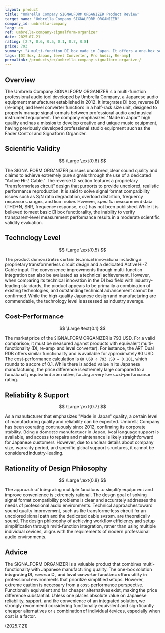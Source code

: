 ```yaml
---
layout: product
title: "Umbrella Company SIGNALFORM ORGANIZER Product Review"
target_name: "Umbrella Company SIGNALFORM ORGANIZER"
company_id: umbrella-company
lang: en
ref: umbrella-company-signalform-organizer
date: 2025-07-21
rating: [2.7, 0.6, 0.5, 0.1, 0.7, 0.8]
price: 793
summary: "A multi-function DI box made in Japan. It offers a one-box solution integrating DI, re-amp, and level converter functions, but faces significant challenges in cost-performance compared to functionally equivalent products."
tags: [DI Box, Japan, Level Converter, Pro Audio, Re-amp]
permalink: /products/en/umbrella-company-signalform-organizer/
---
```

## Overview

The Umbrella Company SIGNALFORM ORGANIZER is a multi-function professional audio tool developed by Umbrella Company, a Japanese audio equipment manufacturer established in 2012. It integrates DI box, reverse DI (re-amp), and level converter functions in a half-rack size unit, designed to properly manage signal formats between professional audio and musical instrument equipment. The company emphasizes "Made in Japan" high quality and has a mission to develop creative and unique music equipment, having previously developed professional studio equipment such as the Fader Control and Signalform Organizer.

## Scientific Validity

$$ \Large \text{0.6} $$

The SIGNALFORM ORGANIZER pursues uncolored, clear sound quality and claims to achieve extremely pure signals through the use of a dedicated "Active Hi-Z Cable." The reverse DI section features a proprietary "transformerless circuit" design that purports to provide uncolored, realistic performance reproduction. It is said to solve signal format compatibility issues such as S/N ratio degradation, overload distortion, frequency response changes, and hum noise. However, specific measurement data (THD+N, SNR, frequency response, etc.) has not been published. While it is believed to meet basic DI box functionality, the inability to verify transparent-level measurement performance results in a moderate scientific validity evaluation.

## Technology Level

$$ \Large \text{0.5} $$

The product demonstrates certain technical innovations including a proprietary transformerless circuit design and a dedicated Active Hi-Z Cable input. The convenience improvements through multi-function integration can also be evaluated as a technical achievement. However, when comparing its technical innovation in the DI box field with industry-leading standards, the product appears to be primarily a combination of existing technologies, and outstanding technical advancement cannot be confirmed. While the high-quality Japanese design and manufacturing are commendable, the technology level is assessed as industry average.

## Cost-Performance

$$ \Large \text{0.1} $$

The market price of the SIGNALFORM ORGANIZER is 793 USD. For a valid comparison, it must be measured against products with equivalent multi-functionality (DI, re-amp, and level converter). For instance, the ART Dual RDB offers similar functionality and is available for approximately 80 USD. The cost-performance calculation is `80 USD ÷ 793 USD = 0.101`, which rounds to a score of 0.1. While there is added value in its Japanese manufacturing, the price difference is extremely large compared to a functionally equivalent alternative, forcing a very low cost-performance rating.

## Reliability & Support

$$ \Large \text{0.7} $$

As a manufacturer that emphasizes "Made in Japan" quality, a certain level of manufacturing quality and reliability can be expected. Umbrella Company has been operating continuously since 2012, confirming its corporate stability. Being a domestic manufacturer in Japan, local language support is available, and access to repairs and maintenance is likely straightforward for Japanese customers. However, due to unclear details about company size, warranty period, and specific global support structures, it cannot be considered industry-leading.

## Rationality of Design Philosophy

$$ \Large \text{0.8} $$

The approach of integrating multiple functions to simplify equipment and improve convenience is extremely rational. The design goal of solving signal format compatibility problems is clear and accurately addresses the needs of professional audio environments. Technical approaches toward sound quality improvement, such as the transformerless circuit for an uncolored signal path and the dedicated cable system, are theoretically sound. The design philosophy of achieving workflow efficiency and setup simplification through multi-function integration, rather than using multiple individual devices, aligns with the requirements of modern professional audio environments.

## Advice

The SIGNALFORM ORGANIZER is a valuable product that combines multi-functionality with Japanese manufacturing quality. The one-box solution integrating DI, reverse DI, and level converter functions offers utility in professional environments that prioritize simplified setups. However, extreme caution is necessary from a cost-performance perspective. Functionally equivalent and far cheaper alternatives exist, making the price difference substantial. Unless one places absolute value on Japanese reliability, support, and the convenience of an integrated solution, we strongly recommend considering functionally equivalent and significantly cheaper alternatives or a combination of individual devices, especially when cost is a factor.

(2025.7.21)
